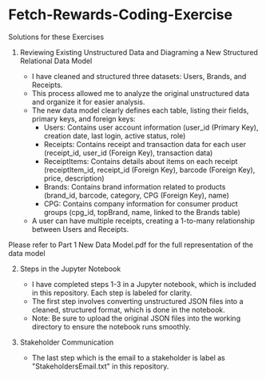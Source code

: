 # Fetch-Rewards-Coding-Exercise

Solutions for these Exercises

1. Reviewing Existing Unstructured Data and Diagraming a New Structured Relational Data Model

   - I have cleaned and structured three datasets: Users, Brands, and Receipts.
   - This process allowed me to analyze the original unstructured data and organize it for easier analysis.
   - The new data model clearly defines each table, listing their fields, primary keys, and foreign keys:
      -    Users: Contains user account information (user_id (Primary Key), creation date, last login, active status, role)
      -    Receipts: Contains receipt and transaction data for each user (receipt_id, user_id (Foreign Key), transaction data)
      -    ReceiptItems: Contains details about items on each receipt (receiptItem_id, receipt_id (Foreign Key), barcode (Foreign Key), price, description)
      -    Brands: Contains brand information related to products (brand_id, barcode, category, CPG (Foreign Key), name)
      -    CPG: Contains company information for consumer product groups (cpg_id, topBrand, name, linked to the Brands table)
   - A user can have multiple receipts, creating a 1-to-many relationship between Users and Receipts.

Please refer to Part 1 New Data Model.pdf for the full representation of the data model

2. Steps in the Jupyter Notebook
   - I have completed steps 1-3 in a Jupyter notebook, which is included in this repository. Each step is labeled for clarity.
   - The first step involves converting unstructured JSON files into a cleaned, structured format, which is done in the notebook.
   - Note: Be sure to upload the original JSON files into the working directory to ensure the notebook runs smoothly.
  
3. Stakeholder Communication
      - The last step which is the email to a stakeholder is label as "StakeholdersEmail.txt" in this repository. 

